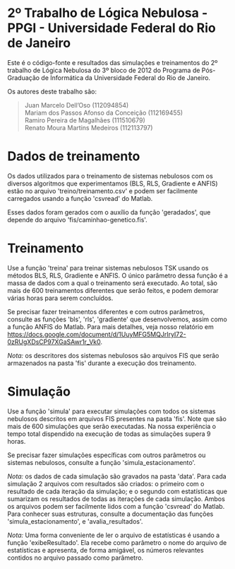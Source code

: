 # 2º Trabalho de Lógica Nebulosa - PPGI - Universidade Federal do Rio de Janeiro
Este é o código-fonte e resultados das simulações e treinamentos do 2º trabalho de Lógica Nebulosa do 3º bloco de 2012 do Programa de Pós-Graduação de Informática da Universidade Federal do Rio de Janeiro.

Os autores deste trabalho são:

> Juan Marcelo Dell’Oso                		(112094854)  
> Mariam dos Passos Afonso da Conceição		(112169455)  
> Ramiro Pereira de Magalhães          		(111510679)  
> Renato Moura Martins Medeiros        		(112113797)  

# Dados de treinamento
Os dados utilizados para o treinamento de sistemas nebulosos com os diversos algoritmos que experimentamos (BLS, RLS, Gradiente e ANFIS) estão no arquivo 'treino/treinamento.csv' e podem ser facilmente carregados usando a função 'csvread' do Matlab.

Esses dados foram gerados com o auxílio da função 'geradados', que depende do arquivo 'fis/caminhao-genetico.fis'.

# Treinamento
Use a função 'treina' para treinar sistemas nebulosos TSK usando os métodos BLS, RLS, Gradiente e ANFIS. O único parâmetro dessa função é a massa de dados com a qual o treinamento será executado. Ao total, são mais de 600 treinamentos diferentes que serão feitos, e podem demorar várias horas para serem concluídos.

Se precisar fazer treinamentos diferentes e com outros parâmetros, consulte as funções 'bls', 'rls', 'gradiente' que desenvolvemos, assim como a função ANFIS do Matlab. Para mais detalhes, veja nosso relatório em https://docs.google.com/document/d/1UuyMFG5MQJrIryI72-0zRUgXDsCP97XGaSAwr1r_Vk0.

*Nota:* os descritores dos sistemas nebulosos são arquivos FIS que serão armazenados na pasta 'fis' durante a execução dos treinamento.

# Simulação
Use a função 'simula' para executar simulações com todos os sistemas nebulosos descritos em arquivos FIS presentes na pasta 'fis'. Note que são mais de 600 simulações que serão executadas. Na nossa experiência o tempo total dispendido na execução de todas as simulações supera 9 horas.

Se precisar fazer simulações específicas com outros parâmetros ou sistemas nebulosos, consulte a função 'simula_estacionamento'.

*Nota:* os dados de cada simulação são gravados na pasta 'data'. Para cada simulação 2 arquivos com resultados são criados: o primeiro com o resultado de cada iteração da simulação; e o segundo com estatísticas que sumarizam os resultados de todas as iterações de cada simulação. Ambos os arquivos podem ser facilmente lidos com a função 'csvread' do Matlab. Para conhecer suas estruturas, consulte a documentação das funções 'simula_estacionamento', e 'avalia_resultados'.

*Nota:* Uma forma conveniente de ler o arquivo de estatísticas é usando a função 'exibeResultado'. Ela recebe como parâmetro o nome do arquivo de estatísticas e apresenta, de forma amigável, os números relevantes contidos no arquivo passado como parâmetro.

